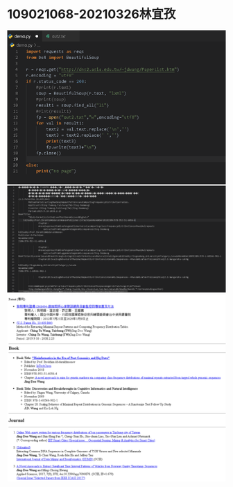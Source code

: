 # 109021068-20210326林宜孜
<img src="imgs/註解 2021-03-26 155141.png" style="width:800px">

<img src="imgs/註解 2021-03-26 155332.png" style="width:800px">

<img src="imgs/註解 2021-03-26 155433.png" style="width:800px">